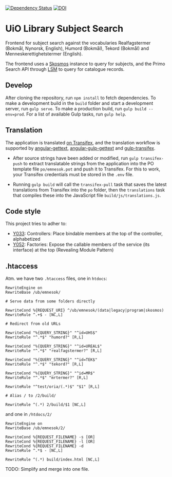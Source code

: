 [![Dependency Status](https://www.versioneye.com/user/projects/56dd2251309a580038b000de/badge.svg?style=flat)](https://www.versioneye.com/user/projects/56dd2251309a580038b000de)
[![DOI](https://zenodo.org/badge/46412901.svg)](https://zenodo.org/badge/latestdoi/46412901)

# UiO Library Subject Search

Frontend for subject search against the vocabularies
Realfagstermer (Bokmål, Nynorsk, English), Humord (Bokmål), Tekord (Bokmål) and Menneskerettighetstermer (English).

The frontend uses a [Skosmos](https://github.com/NatLibFi/Skosmos) instance to query for subjects, and the Primo Search API through [LSM](https://github.com/scriptotek/lsm) to query for catalogue records.

## Develop

After cloning the repository, run `npm install`
to fetch dependencies.
To make a development build in the `build` folder and start a
development server, run `gulp serve`.
To make a production build, run `gulp build --env=prod`.
For a list of available Gulp tasks, run `gulp help`.

## Translation

The application is translated [on Transifex](https://www.transifex.com/university-of-oslo-library/subject-search/), and the translation workflow is supported by [angular-gettext](https://github.com/rubenv/angular-gettext), [angular-gulp-gettext](https://github.com/gabegorelick/gulp-angular-gettext) and
[gulp-transifex](https://github.com/NEURS/gulp-transifex).

* After source strings have been added or modified, run `gulp transifex-push` to
  extract translatable strings from the application into the PO template file
  `po/emnesok.pot` and push it to Transifex. For this to work, your Transifex
  credentials must be stored in the `.env` file.

* Running `gulp build` will call the `transifex-pull` task that saves the latest translations from Transifex
  into the `po` folder, then the `translations` task that compiles these into the JavaScript file `build/js/translations.js`.

## Code style

This project tries to adher to:

* [Y033](https://github.com/johnpapa/angular-styleguide#style-y033): Controllers: Place bindable members at the top of the controller, alphabetized
* [Y052](https://github.com/johnpapa/angular-styleguide#style-y052): Factories: Expose the callable members of the service (its interface) at the top (Revealing Module Pattern)

## .htaccess

Atm. we have two `.htaccess` files, one in `htdocs`:

```
RewriteEngine on
RewriteBase /ub/emnesok/

# Serve data from some folders directly

RewriteCond %{REQUEST_URI} ^/ub/emnesok/(data|legacy|program|skosmos)
RewriteRule ^.+$ - [NC,L]

# Redirect from old URLs

RewriteCond "%{QUERY_STRING}" "^id=UHS$"
RewriteRule "^.*$" "humord?" [R,L]

RewriteCond "%{QUERY_STRING}" "^id=UREAL$"
RewriteRule "^.*$" "realfagstermer?" [R,L]

RewriteCond "%{QUERY_STRING}" "^id=TEK$"
RewriteRule "^.*$" "tekord?" [R,L]

RewriteCond "%{QUERY_STRING}" "^id=MR$"
RewriteRule "^.*$" "mrtermer?" [R,L]

RewriteRule "^test/oria/(.*)$" "$1" [R,L]

# Alias / to /2/build/

RewriteRule ^(.*) 2/build/$1 [NC,L]
```

and one in `/htdocs/2/`

```
RewriteEngine on
RewriteBase /ub/emnesok/2/

RewriteCond %{REQUEST_FILENAME} -s [OR]
RewriteCond %{REQUEST_FILENAME} -l [OR]
RewriteCond %{REQUEST_FILENAME} -d
RewriteRule ^.*$ - [NC,L]

RewriteRule ^(.*) build/index.html [NC,L]
```

TODO: Simplify and merge into one file.

